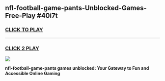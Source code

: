 
## nfl-football-game-pants-Unblocked-Games-Free-Play #40i7t
<h3>
<a href="https://us.freeplayer.one?title=nfl-football-game-pants&ref=9M">CLICK TO PLAY</a></h3>
<hr>

<h3>
<a href="https://us.freeplayer.one?title=nfl-football-game-pants&ref=9M">CLICK 2 PLAY</a>
  
</h3>

<a href="https://us.freeplayer.one?title=nfl-football-game-pants&ref=9M"><img src="https://clearcache.store/games.png"></a>


**nfl-football-game-pants games unblocked: Your Gateway to Fun and Accessible Online Gaming**
